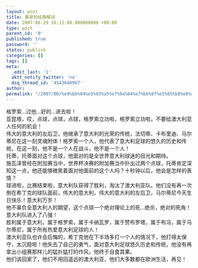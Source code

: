 ```yaml
---
layout: post
title: 黄哥的经典解说
date: 2007-06-29 10:11:00.000000000 +08:00
type: post
parent_id: '0'
published: true
password: ''
status: publish
categories: []
tags: []
meta:
  _edit_last: '1'
  aktt_notify_twitter: 'no'
  dsq_thread_id: '4543640967'
author: 
permalink: "/2007/06/%e9%bb%84%e5%93%a5%e7%9a%84%e7%bb%8f%e5%85%b8%e8%a7%a3%e8%af%b4.html"
---
```

格罗索…过他…好的…进去啦！   
亚昆塔，哎，点球，点球，点球，格罗索立功啦，格罗索立功啦，不要给澳大利亚人任何的机会！   
伟大的意大利的左后卫，他继承了意大利的光荣的传统，法切蒂、卡布里迪、马尔蒂尼在这一刻灵魂附体！格罗索一个人，他代表了意大利足球的悠久的历史和传统，在这一刻，他不是一个人在战斗，他不是一个人！   
托蒂，托蒂面对这个点球，他面对的是全世界意大利球迷的目光和期待。   
施瓦泽曾经在附加赛当中，世界杯决赛的附加赛当中扑出过两个点球，托蒂肯定深知这一点，他还能够微笑着面对他面前的这个人吗？十秒钟以后，他会是怎样的表情？   
球进啦，比赛结束啦，意大利队获得了胜利，淘汰了澳大利亚队。他们没有再一次倒在希丁克的球队面前，伟大的意大利，伟大的意大利的左后卫，马尔蒂尼今天生日快乐！意大利万岁！   
他不辜负全意大利人的期望，这个点球一个绝对理论上的死…绝杀，绝对的死角！   
意大利队进入了八强！   
胜利属于意大利，属于格罗索，属于卡纳瓦罗，属于赞布罗塔，属于布冯，属于马尔蒂尼，属于所有热爱意大利足球的人！   
澳大利亚队也许会后悔的，希丁克他在下半场多打一个人的情况下，他打得太保守，太沉稳啦！他失去了自己的勇气，面对意大利足球悠久历史和传统，他没有再拿出小组赛那样儿的猛扑猛打的作风，他终于自食其果。   
他们该回家了，他们不用回遥远的澳大利亚，他们大多数都在欧洲生活，再见！
